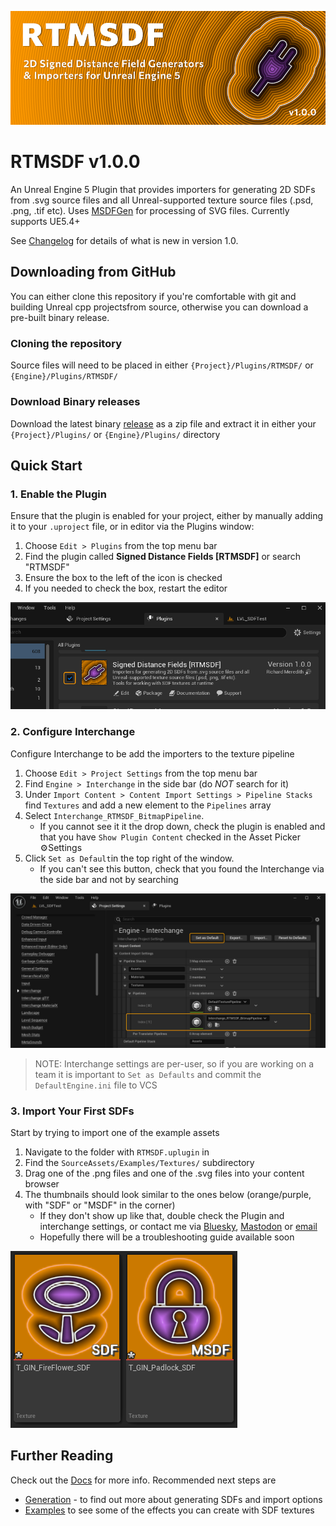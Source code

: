 ![RTMSDF - 2D Signed Distance Field Generators & Importers for Unreal Engine 5](Docs/Images/RTMSDF_Banner_830x300.png)

# RTMSDF v1.0.0
An Unreal Engine 5 Plugin that provides importers for generating 2D SDFs from .svg 
source files and all Unreal-supported texture source files (.psd, .png, .tif etc). 
Uses [MSDFGen](https://github.com/Chlumsky/msdfgen) for processing of SVG files. 
Currently supports UE5.4+

See [Changelog](CHANGELOG.md) for details of what is new in version 1.0.

## Downloading from GitHub
You can either clone this repository if you're comfortable with git and building Unreal
cpp projectsfrom source, otherwise you can download a pre-built binary release.

### Cloning the repository 
Source files will need to be placed in either `{Project}/Plugins/RTMSDF/` or `{Engine}/Plugins/RTMSDF/`

### Download Binary releases
Download the latest binary [release](https://github.com/rtm223/RTMSDF/releases) as a zip file and extract it
in either your `{Project}/Plugins/` or `{Engine}/Plugins/` directory

## Quick Start
### 1. Enable the Plugin
Ensure that the plugin is enabled for your project, either by manually adding it to your `.uproject` file,
or in editor via the Plugins window:
1. Choose `Edit > Plugins` from the top menu bar
2. Find the plugin called **Signed Distance Fields [RTMSDF]** or search "RTMSDF"
3. Ensure the box to the left of the icon is checked
4. If you needed to check the box, restart the editor

![](Docs/Images/Configure_EnablePlugin.png)

### 2. Configure Interchange
Configure Interchange to be add the importers to the texture pipeline
1. Choose `Edit > Project Settings` from the top menu bar
2. Find `Engine > Interchange` in the side bar (do *NOT* search for it)
3. Under `Import Content > Content Import Settings > Pipeline Stacks` find `Textures` and add a new element to the `Pipelines` array
4. Select `Interchange_RTMSDF_BitmapPipeline`. 
    - If you cannot see it it the drop down, check the plugin is enabled and that you have `Show Plugin Content` checked in the Asset Picker ⚙️Settings 
5. Click `Set as Default`in the top right of the window. 
   - If you can't see this button, check that you found the Interchange via the side bar and not by searching

![](Docs/Images/Configure_Interchange.png)

> NOTE: Interchange settings are per-user, so if you are working on a team it is important to `Set as Defaults` and commit the `DefaultEngine.ini` file to VCS

### 3. Import Your First SDFs
Start by trying to import one of the example assets
1. Navigate to the folder with `RTMSDF.uplugin` in
2. Find the `SourceAssets/Examples/Textures/` subdirectory
3. Drag one of the .png files and one of the .svg files into your content browser
4. The thumbnails should look similar to the ones below (orange/purple, with "SDF" or "MSDF" in the corner)
    - If they don't show up like that, double check the Plugin and interchange settings, or contact me via [Bluesky](https://bsky.app/profile/rtm223.me), [Mastodon](https://mastodon.gamedev.place/@rtm223) or [email](mailto:hello@richardmeredith.net)
    - Hopefully there will be a troubleshooting guide available soon

![](Docs/Images/Configure_FirstImport.png)

## Further Reading
Check out the [Docs](Docs/Index.md) for more info. Recommended next steps are
  - [Generation](Docs/Generation/Index.md) - to find out more about generating SDFs and import options
  - [Examples](Docs/Examples/Index.md) to see some of the effects you can create with SDF textures

